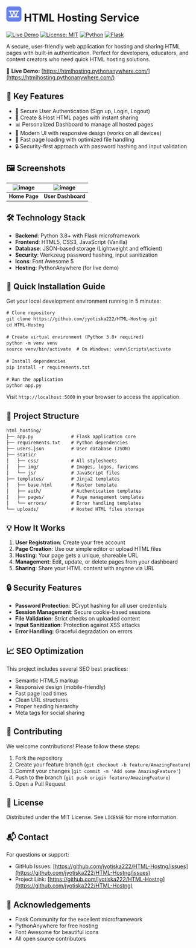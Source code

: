 # <img src="static/img/favicon.svg" alt="HTML Hosting Logo" width="40" height="40"> HTML Hosting Service

[![Live Demo](https://img.shields.io/badge/Live%20Demo-Available-brightgreen)](https://htmlhosting.pythonanywhere.com/)
[![License: MIT](https://img.shields.io/badge/License-MIT-yellow.svg)](https://opensource.org/licenses/MIT)
[![Python](https://img.shields.io/badge/Python-3.8%2B-blue.svg)](https://www.python.org/)
[![Flask](https://img.shields.io/badge/Flask-2.0%2B-lightgrey.svg)](https://flask.palletsprojects.com/)

A secure, user-friendly web application for hosting and sharing HTML pages with built-in authentication. Perfect for developers, educators, and content creators who need quick HTML hosting solutions.

🔗 **Live Demo:** [https://htmlhosting.pythonanywhere.com/](https://htmlhosting.pythonanywhere.com/)

## 🌟 Key Features

- 🔐 Secure User Authentication (Sign up, Login, Logout)
- 📝 Create & Host HTML pages with instant sharing
- 📊 Personalized Dashboard to manage all hosted pages
- 🎨 Modern UI with responsive design (works on all devices)
- 🚀 Fast page loading with optimized file handling
- 🔒 Security-first approach with password hashing and input validation

## 🖼️ Screenshots

| ![image](https://github.com/user-attachments/assets/9927830b-6e37-41ec-9228-02f2db68edbf) | ![image](https://github.com/user-attachments/assets/976868f5-27cb-48fe-85ad-9be3da4a7e88) |
|:---:|:---:|
| **Home Page** | **User Dashboard** |

## 🛠️ Technology Stack

- **Backend**: Python 3.8+ with Flask microframework
- **Frontend**: HTML5, CSS3, JavaScript (Vanilla)
- **Database**: JSON-based storage (Lightweight and efficient)
- **Security**: Werkzeug password hashing, input sanitization
- **Icons**: Font Awesome 5
- **Hosting**: PythonAnywhere (for live demo)

## 🚀 Quick Installation Guide

Get your local development environment running in 5 minutes:

```
# Clone repository
git clone https://github.com/jyotiska222/HTML-Hostng.git
cd HTML-Hostng

# Create virtual environment (Python 3.8+ required)
python -m venv venv
source venv/bin/activate  # On Windows: venv\Scripts\activate

# Install dependencies
pip install -r requirements.txt

# Run the application
python app.py
```

Visit `http://localhost:5000` in your browser to access the application.

## 📂 Project Structure

```
html_hosting/
├── app.py              # Flask application core
├── requirements.txt    # Python dependencies
├── users.json          # User database (JSON)
├── static/
│   ├── css/            # All stylesheets
│   ├── img/            # Images, logos, favicons
│   └── js/             # JavaScript files
├── templates/          # Jinja2 templates
│   ├── base.html       # Master template
│   ├── auth/           # Authentication templates
│   ├── pages/          # Page management templates
│   └── errors/         # Error handling templates
└── uploads/            # Hosted HTML files storage
```

## 💡 How It Works

1. **User Registration**: Create your free account
2. **Page Creation**: Use our simple editor or upload HTML files
3. **Hosting**: Your page gets a unique, shareable URL
4. **Management**: Edit, update, or delete pages from your dashboard
5. **Sharing**: Share your HTML content with anyone via URL

## 🔒 Security Features

- **Password Protection**: BCrypt hashing for all user credentials
- **Session Management**: Secure cookie-based sessions
- **File Validation**: Strict checks on uploaded content
- **Input Sanitization**: Protection against XSS attacks
- **Error Handling**: Graceful degradation on errors

## 📈 SEO Optimization

This project includes several SEO best practices:
- Semantic HTML5 markup
- Responsive design (mobile-friendly)
- Fast page load times
- Clean URL structures
- Proper heading hierarchy
- Meta tags for social sharing

## 🤝 Contributing

We welcome contributions! Please follow these steps:

1. Fork the repository
2. Create your feature branch (`git checkout -b feature/AmazingFeature`)
3. Commit your changes (`git commit -m 'Add some AmazingFeature'`)
4. Push to the branch (`git push origin feature/AmazingFeature`)
5. Open a Pull Request

## 📜 License

Distributed under the MIT License. See `LICENSE` for more information.

## 📬 Contact

For questions or support:
- GitHub Issues: [https://github.com/jyotiska222/HTML-Hostng/issues](https://github.com/jyotiska222/HTML-Hostng/issues)
- Project Link: [https://github.com/jyotiska222/HTML-Hostng](https://github.com/jyotiska222/HTML-Hostng)

## 🙏 Acknowledgements

- Flask Community for the excellent microframework
- PythonAnywhere for free hosting
- Font Awesome for beautiful icons
- All open source contributors
